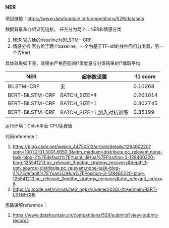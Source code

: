 ### NER

项目链接：https://www.datafountain.cn/competitions/529/datasets

数据背景和介绍详见链接。 任务分为两个：NER和情感分类

1. NER
   官方给的baseline为BiLSTM—CRF。
2. 情感分析
   官方给了两个baseline，一个为基于TF-idf的线性回归分类器，另一个为Bert

具体效果如下表，效果由严格匹配的f1值度量与分类结果的f1值取平均

| NER             | 超参数设置               | f1 score |
|-----------------|---------------------|----------|
| BiLSTM-CRF      | 无                   | 0.10268  |
| BERT-BiLSTM-CRF | BATCH_SIZE=4        | 0.261014 |
| BERT-BiLSTM-CRF | BATCH_SIZE=1        | 0.302745 |
| BERT-BiLSTM-CRF | BATCH_SIZE=1,加入对抗训练 | 0.35199  |     

运行环境：Colab平台 GPU免费版

代码reference：

1. https://blog.csdn.net/weixin_44750512/article/details/128460220?spm=1001.2101.3001.6650.3&utm_medium=distribute.pc_relevant.none-task-blog-2%7Edefault%7EYuanLiJiHua%7EPosition-3-128460220-blog-125541213.pc_relevant_3mothn_strategy_recovery&depth_1-utm_source=distribute.pc_relevant.none-task-blog-2%7Edefault%7EYuanLiJiHua%7EPosition-3-128460220-blog-125541213.pc_relevant_3mothn_strategy_recovery&utm_relevant_index=6
2. https://gitcode.net/mirrors/hemingkx/cluener2020/-/tree/main/BERT-LSTM-CRF

思路讲解reference：

1. https://www.datafountain.cn/competitions/529/submits?view=submit-records